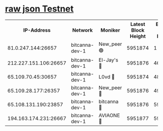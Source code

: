 [raw json Testnet](https://rpc-check.bcat.stavr.tech/bcat/rpc-bcat-result.json)
=


<table><tr><th>IP-Address</th><th>Network</th><th>Moniker</th><th>Latest Block Height</th><th>Earliest Block Height</th><th>Catching Up</th><th>Tx Index</th><th>Voting Power</th><th>Scan Time</th></tr><tr><td>81.0.247.144:26657</td><td>bitcanna-dev-1</td><td>New_peer 🟢</td><td>5951874</td><td>1</td><td>False</td><td>on</td><td>0</td><td>2024-01-13T02:14:41.962851380UTC</td></tr><tr><td>212.227.151.106:26657</td><td>bitcanna-dev-1</td><td>El-Jay's 🔴</td><td>5951876</td><td>4670391</td><td>False</td><td>on</td><td>2218164</td><td>2024-01-13T02:14:48.735900532UTC</td></tr><tr><td>65.109.70.45:30657</td><td>bitcanna-dev-1</td><td>L0vd 🔴</td><td>5951874</td><td>4828155</td><td>False</td><td>on</td><td>7920</td><td>2024-01-13T02:14:42.327868527UTC</td></tr><tr><td>65.109.28.177:26357</td><td>bitcanna-dev-1</td><td>New_peer 🔴</td><td>5951876</td><td>4952911</td><td>False</td><td>on</td><td>2237067</td><td>2024-01-13T02:14:49.096703729UTC</td></tr><tr><td>65.108.131.190:23857</td><td>bitcanna-dev-1</td><td>bitcanna 🔴</td><td>5951876</td><td>5947876</td><td>False</td><td>off</td><td>82368</td><td>2024-01-13T02:14:49.420685348UTC</td></tr><tr><td>194.163.174.231:26667</td><td>bitcanna-dev-1</td><td>AVIAONE 🔴</td><td>5951877</td><td>5949001</td><td>False</td><td>on</td><td>1949865</td><td>2024-01-13T02:14:55.892570003UTC</td></tr></table>